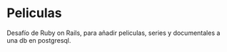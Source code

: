 # Peliculas

Desafío de Ruby on Rails, para añadir peliculas, series y documentales a una db en postgresql.
